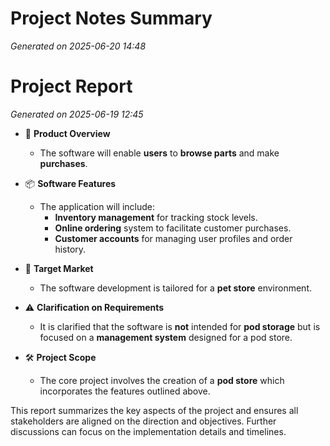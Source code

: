 # Project Notes Summary

*Generated on 2025-06-20 14:48*

# Project Report

*Generated on 2025-06-19 12:45*

- 🛒 **Product Overview**
  - The software will enable **users** to **browse parts** and make **purchases**.
  
- 📦 **Software Features**
  - The application will include:
    - **Inventory management** for tracking stock levels.
    - **Online ordering** system to facilitate customer purchases.
    - **Customer accounts** for managing user profiles and order history.

- 🐾 **Target Market**
  - The software development is tailored for a **pet store** environment.

- ⚠️ **Clarification on Requirements**
  - It is clarified that the software is **not** intended for **pod storage** but is focused on a **management system** designed for a pod store.

- 🛠️ **Project Scope**
  - The core project involves the creation of a **pod store** which incorporates the features outlined above. 

This report summarizes the key aspects of the project and ensures all stakeholders are aligned on the direction and objectives. Further discussions can focus on the implementation details and timelines.
